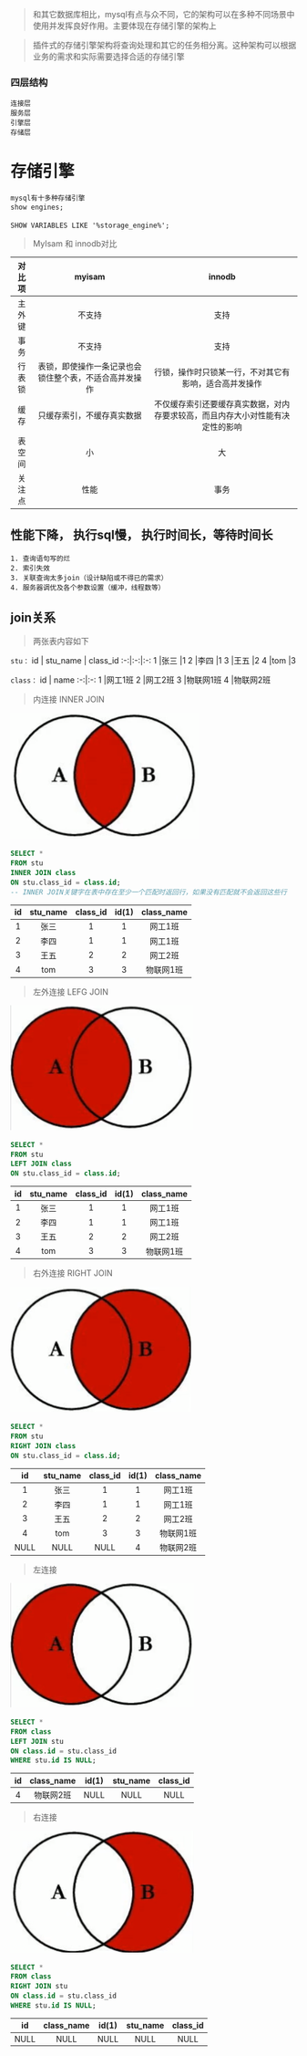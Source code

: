 >和其它数据库相比，mysql有点与众不同，它的架构可以在多种不同场景中使用并发挥良好作用。主要体现在存储引擎的架构上  

>插件式的存储引擎架构将查询处理和其它的任务相分离。这种架构可以根据业务的需求和实际需要选择合适的存储引擎

### 四层结构
    连接层
    服务层
    引擎层
    存储层

# 存储引擎
    mysql有十多种存储引擎
    show engines;

    SHOW VARIABLES LIKE '%storage_engine%';

> MyIsam 和 innodb对比


对比项 | myisam | innodb  
:-:|:-:|:-:
主外键 | 不支持| 支持
事务 | 不支持 | 支持
行表锁 | 表锁，即使操作一条记录也会锁住整个表，不适合高并发操作 |行锁，操作时只锁某一行，不对其它有影响，适合高并发操作
缓存 | 只缓存索引，不缓存真实数据 | 不仅缓存索引还要缓存真实数据，对内存要求较高，而且内存大小对性能有决定性的影响
表空间 | 小 | 大
关注点 | 性能 | 事务

## 性能下降， 执行sql慢， 执行时间长，等待时间长
    1. 查询语句写的烂
    2. 索引失效 
    3. 关联查询太多join（设计缺陷或不得已的需求）
    4. 服务器调优及各个参数设置（缓冲，线程数等）

## join关系

>两张表内容如下

`stu：`
id | stu_name  | class_id
:-:|:-:|:-:
1	|张三	|1
2	|李四	|1
3	|王五	|2
4	|tom    |3

`class：`
id | name
:-:|:-:
1	|网工1班
2	|网工2班
3	|物联网1班
4	|物联网2班

>内连接 INNER JOIN

![avatar](../../img/innerJoin.png)
```sql
SELECT *	
FROM stu
INNER JOIN class
ON stu.class_id = class.id;
-- INNER JOIN关键字在表中存在至少一个匹配时返回行，如果没有匹配就不会返回这些行
```
id | stu_name | class_id | id(1) | class_name
:-:|:-:|:-:|:-:|:-:
1	|张三	|1	|1	|网工1班
2	|李四	|1 	|1	|网工1班
3	|王五	|2	|2	|网工2班
4	|tom	|3	|3	|物联网1班

>左外连接 LEFG JOIN

![avatar](../../img/leftOutJoin.png)
```SQL
SELECT *
FROM stu
LEFT JOIN class
ON stu.class_id = class.id;
```
id | stu_name | class_id | id(1) | class_name
:-:|:-:|:-:|:-:|:-:
1	|张三	|1	|1	|网工1班
2	|李四	|1 	|1	|网工1班
3	|王五	|2	|2	|网工2班
4	|tom	|3	|3	|物联网1班
>右外连接 RIGHT JOIN

![avatar](../../img/rightOutJoin.png)
```sql
SELECT *	
FROM stu
RIGHT JOIN class
ON stu.class_id = class.id;
```
id | stu_name | class_id | id(1) | class_name
:-:|:-:|:-:|:-:|:-:
1	|张三	|1	|1	|网工1班
2	|李四	|1	|1	|网工1班
3	|王五	|2	|2	|网工2班
4	|tom	|3	|3	|物联网1班
NULL| NULL  |NULL| 4 |物联网2班

> 左连接

![avatar](../../img/leftJoin.png)

```sql
SELECT *	
FROM class
LEFT JOIN stu
ON class.id = stu.class_id
WHERE stu.id IS NULL;
```
id | class_name | id(1) | stu_name | class_id
:-:|:-:|:-:|:-:|:-:
4	|物联网2班|NULL|NULL|NULL
> 右连接

![avatar](../../img/rightJoin.png)

```sql
SELECT *
FROM class
RIGHT JOIN stu
ON class.id = stu.class_id
WHERE stu.id IS NULL;
```
id | class_name | id(1) | stu_name | class_id
:-:|:-:|:-:|:-:|:-:
NULL|NULL|NULL|NULL|NULL